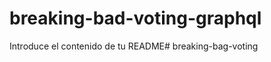 # breaking-bad-voting-graphql

Introduce el contenido de tu README#   b r e a k i n g - b a g - v o t i n g  
 